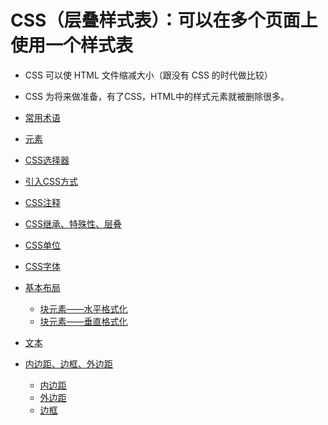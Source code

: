 # CSS（层叠样式表）：可以在多个页面上使用一个样式表

- CSS 可以使 HTML 文件缩减大小（跟没有 CSS 的时代做比较）
- CSS 为将来做准备，有了CSS，HTML中的样式元素就被删除很多。

- [常用术语](CSS/word.md)
- [元素](CSS/01yuan-su.md)
- [CSS选择器](CSS/04xuanzeqi.md)
- [引入CSS方式](CSS/02yin-ru-fang-shi.md)
- [CSS注释](CSS/03zhushi.md)
- [CSS继承、特殊性、层叠](CSS/05CSSxing-zhi.md)
- [CSS单位](CSS/06dan-wei.md)
- [CSS字体](CSS/07font.md)
- [基本布局](CSS/08bu-ju.md)
  - [块元素——水平格式化](CSS/08bu-ju/1.md)
  - [块元素——垂直格式化](CSS/08bu-ju/2.md)
- [文本](CSS/09text.md)
- [内边距、边框、外边距](CSS/10border-padding-margin.md)
  - [内边距](CSS/10border-padding-margin/padding.md)
  - [外边距](CSS/10border-padding-margin/margin.md)
  - [边框](CSS/10border-padding-margin/border.md)